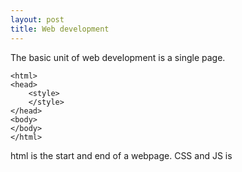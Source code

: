 ```yaml
---
layout: post
title: Web development
---
```

The basic unit of web development is a single page.

    <html>
    <head>
	    <style>
	    </style>
    </head>
    <body>
    </body>
    </html>

html is the start and end of a webpage. CSS and JS is 
<!--stackedit_data:
eyJoaXN0b3J5IjpbLTE1MzE0MTEzNDhdfQ==
-->